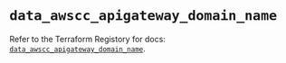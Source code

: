 # `data_awscc_apigateway_domain_name`

Refer to the Terraform Registory for docs: [`data_awscc_apigateway_domain_name`](https://registry.terraform.io/providers/hashicorp/awscc/0.70.0/docs/data-sources/apigateway_domain_name).
